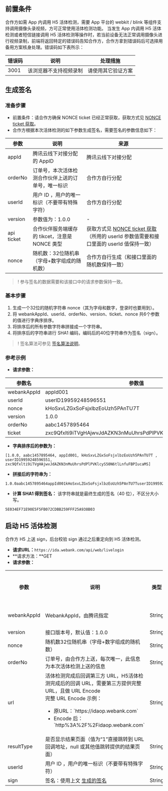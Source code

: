 <span id='qianming'></span>
## 前置条件
合作方如需 App 内调用 H5 活体检测，需要 App 平台的 webkit / blink 等组件支持调用摄像头录视频，方可正常使用活体检测功能。
当发生 App 内调用 H5 活体检测或者短信链接调用 H5 活体检测等操作时，若当前设备无法正常调用摄像头进行视频录制，前端将返回特定的错误码告知合作方，合作方拿到错误码后可选择用备用方案核身处理。错误码如下表所示：

| 错误码 | 说明 | 处理措施 |
| - | - | - |
| 3001 | 该浏览器不支持视频录制 | 请使用其它验证方案 |

## 生成签名
### 准备步骤
- 前置条件：请合作方确保 NONCE ticket 已经正常获取，获取方式见 [NONCE ticket 获取](https://cloud.tencent.com/document/product/655/31957)。
- 合作方根据本次活体检测的如下参数生成签名，需要签名的参数信息如下：

| 参数 | 说明 | 来源 |
|-|-|-|
| appId | 腾讯云线下对接分配的 AppID | 腾讯云线下对接分配 | 
| orderNo | 订单号，本次活体检测合作伙伴上送的订单号，唯一标识 | 合作方自行分配 | 
| userId | 用户 ID ，用户的唯一标识（不要带有特殊字符） | 合作方自行分配 | 
| version | 参数值为：1.0.0 | - | 
| api ticket | 合作伙伴服务端缓存的 tikcet，注意是 NONCE 类型 | 获取方式见 [NONCE ticket 获取](https://cloud.tencent.com/document/product/655/31957) （所用的 userId 参数值需要和接口里面的 userId 值保持一致） | 
| nonce | 随机数：32位随机串（字母+数字组成的随机数） | 合作方自行生成（和接口里面的随机数保持一致） | 

>! 参与签名的数据需要和该接口中的请求参数保持一致。

### 基本步骤
1. 生成一个32位的随机字符串 nonce（其为字母和数字，登录时也要用到）。
2. 将 webankAppId、userId、orderNo、version、ticket、nonce 共6个参数的值进行字典序排序。
3. 将排序后的所有参数字符串拼接成一个字符串。
4. 将排序后的字符串进行 SHA1 编码，编码后的40位字符串作为签名（sign）。

>! 签名算法可参见 [签名算法说明](https://cloud.tencent.com/document/product/655/31969)。

### 参考示例
- **请求参数：**

|参数名	| 参数值|
|--------- | --------|
|webankAppId	| appId001|
|userId | userID19959248596551|
|nonce | kHoSxvLZGxSoFsjxlbzEoUzh5PAnTU7T|
|version	| 1.0.0|
|orderNo | aabc1457895464|
|ticket | zxc9Qfxlti9iTVgHAjwvJdAZKN3nMuUhrsPdPlPVKlcyS50N6tlLnfuFBPIucaMS|

- **字典排序后的参数为：**
```
[1.0.0, aabc1457895464, appId001, kHoSxvLZGxSoFsjxlbzEoUzh5PAnTU7T , userID19959248596551, zxc9Qfxlti9iTVgHAjwvJdAZKN3nMuUhrsPdPlPVKlcyS50N6tlLnfuFBPIucaMS]
```

- **拼接后的字符串为：**
```
1.0.0aabc1457895464appId001kHoSxvLZGxSoFsjxlbzEoUzh5PAnTU7TuserID19959248596551zxc9Qfxlti9iTVgHAjwvJdAZKN3nMuUhrsPdPlPVKlcyS50N6tlLnfuFBPIucaMS
```

- **计算 SHA1 得到签名：**
该字符串就是最终生成的签名（40 位），不区分大小写。
```
5E034EF71E90E5F5FB072CDBB259FFF25A938B03
```



## 启动 H5 活体检测
合作方 H5 上送 sign，后台校验 sign 通过之后重定向到 H5 活体检测。
- **请求URL：**`https://ida.webank.com/api/web/livelogin`
- **请求方法：**GET
- **请求参数：**
<table>
<tr><th>参数</th><th>说明</th><th>类型</th><th>长度<br>（字节）</th><th>是否必填</th></tr>
<tr><td>webankAppId</td><td>WebankAppId，由腾讯指定</td><td>String</td><td>由腾讯指定</td><td>是</td></tr>
<tr><td>version</td><td>接口版本号，默认值：1.0.0</td><td>String</td><td>20</td><td>是</td></tr>
<tr><td>nonce</td><td>随机数32位随机串（字母+数字组成的随机数）</td><td>String</td><td>32</td><td>是</td></tr>
<tr><td>orderNo</td><td>订单号，由合作方上送，每次唯一，此信息为本次活体检测上送的信息</td><td>String</td><td>32</td><td>是</td></tr>
<tr><td>url</td><td>活体检测完成后回调第三方 URL，H5活体检测完成后的回调 URL，需要第三方提供完整 URL，且做 URL Encode<br>完整 URL Encode 示例：<ul><li>原URL：`https://idaop.webank.com`</li><li>Encode 后：`http%3A%2F%2Fidaop.webank.com`</li></ul></td><td>String</td><td>-</td><td>是</td></tr>
<tr><td>resultType</td><td>是否显示结果页面（值为“1”直接跳转到 URL 回调地址，null 或其他值跳转提供的结果页面）</td><td>String</td><td>-</td><td>否</td></tr>
<tr><td>userId</td><td>用户 ID ，用户的唯一标识（不要带有特殊字符）</td><td>String</td><td>-</td><td>否</td></tr>
<tr><td>sign</td><td>签名：使用上文 <a href='#qianming'>生成的签名</a></td><td>String</td><td>40</td><td>是</td></tr>
</table>
